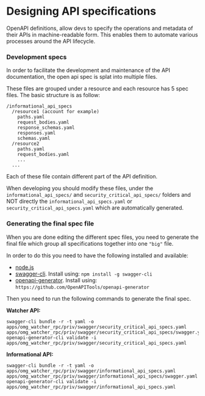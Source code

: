 # Designing API specifications

OpenAPI definitions, allow devs to specify the operations and metadata of their APIs in machine-readable form. This enables them to automate various processes around the API lifecycle.

### Development specs

In order to facilitate the development and maintenance of the API documentation, the open api spec is splat into multiple files.

These files are grouped under a resource and each resource has 5 spec files. The basic structure is as follow:
```
/informational_api_specs
  /resource1 (account for example)
    paths.yaml
    request_bodies.yaml
    response_schemas.yaml
    responses.yaml
    schemas.yaml
  /resource2
    paths.yaml
    request_bodies.yaml
    ...
  ...
```

Each of these file contain different part of the API definition.

When developing you should modify these files, under the `informational_api_specs/` and `security_critical_api_specs/` folders and NOT directly the `informational_api_specs.yaml` or `security_critical_api_specs.yaml` which are automatically generated.

### Generating the final spec file

When you are done editing the different spec files, you need to generate the final file which group all specifications together into one `"big"` file.

In order to do this you need to have the following installed and available:
  - [node.js](https://nodejs.org/en/download/package-manager/)
  - [swagger-cli](https://www.npmjs.com/package/swagger-cli). Install using: `npm install -g swagger-cli`
  - [openapi-generator](https://github.com/OpenAPITools/openapi-generator). Install using: `https://github.com/OpenAPITools/openapi-generator`

Then you need to run the following commands to generate the final spec.

**Watcher API:**

```
swagger-cli bundle -r -t yaml -o apps/omg_watcher_rpc/priv/swagger/security_critical_api_specs.yaml apps/omg_watcher_rpc/priv/swagger/security_critical_api_specs/swagger.yaml
openapi-generator-cli validate -i apps/omg_watcher_rpc/priv/swagger/security_critical_api_specs.yaml
```

**Informational API:**

```
swagger-cli bundle -r -t yaml -o apps/omg_watcher_rpc/priv/swagger/informational_api_specs.yaml apps/omg_watcher_rpc/priv/swagger/informational_api_specs/swagger.yaml
openapi-generator-cli validate -i apps/omg_watcher_rpc/priv/swagger/informational_api_specs.yaml
```

